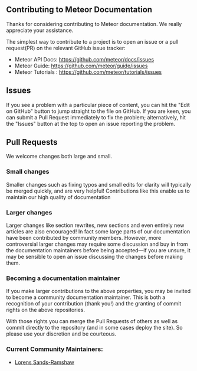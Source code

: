 ## Contributing to Meteor Documentation

Thanks for considering contributing to Meteor documentation. We really appreciate your assistance.

The simplest way to contribute to a project is to open an issue or a pull request(PR) on the relevant GitHub issue tracker:

 - Meteor API Docs: https://github.com/meteor/docs/issues
 - Meteor Guide: https://github.com/meteor/guide/issues
 - Meteor Tutorials : https://github.com/meteor/tutorials/issues

## Issues

If you see a problem with a particular piece of content, you can hit the "Edit on GitHub" button to jump straight to the file on GitHub. If you are keen, you can submit a Pull Request immediately to fix the problem; alternatively, hit the "Issues" button at the top to open an issue reporting the problem.

## Pull Requests

We welcome changes both large and small.

### Small changes

Smaller changes such as fixing typos and small edits for clarity will typically be merged quickly, and are very helpful! Contributions like this enable us to maintain our high quality of documentation

### Larger changes

Larger changes like section rewrites, new sections and even entirely new articles are also encouraged! In fact some large parts of our documentation have been contributed by community members. However, more controversial larger changes may require some discussion and buy in from the documentation maintainers before being accepted—if you are unsure, it may be sensible to open an issue discussing the changes before making them.

### Becoming a documentation maintainer

If you make larger contributions to the above properties, you may be invited to become a community documentation maintainer. This is both a recognition of your contribution (thank you!) and the granting of commit rights on the above repositories.

With those rights you can merge the Pull Requests of others as well as commit directly to the repository (and in some cases deploy the site). So please use your discretion and be courteous.

### Current Community Maintainers:

- [Lorens Sands-Ramshaw](http://github.com/lorensr)
